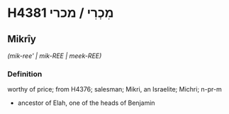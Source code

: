 # H4381 מִכְרִי / מכרי

## Mikrîy

_(mik-ree' | mik-REE | meek-REE)_

### Definition

worthy of price; from H4376; salesman; Mikri, an Israelite; Michri; n-pr-m

- ancestor of Elah, one of the heads of Benjamin
